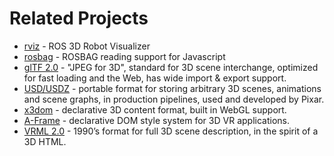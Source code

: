 # Related Projects

- [rviz](https://github.com/ros-visualization/rviz) - ROS 3D Robot Visualizer
- [rosbag](https://www.npmjs.com/package/rosbag) - ROSBAG reading support for Javascript
- [glTF 2.0](https://github.com/KhronosGroup/glTF) - "JPEG for 3D", standard for 3D scene
  interchange, optimized for fast loading and the Web, has wide import & export support.
- [USD/USDZ](https://graphics.pixar.com/usd/docs/index.html) - portable format for storing arbitrary
  3D scenes, animations and scene graphs, in production pipelines, used and developed by Pixar.
- [x3dom](https://www.x3dom.org/) - declarative 3D content format, built in WebGL support.
- [A-Frame](https://aframe.io/) - declarative DOM style system for 3D VR applications.
- [VRML 2.0](http://gun.teipir.gr/VRML-amgem/spec/index.html) - 1990’s format for full 3D scene
  description, in the spirit of a 3D HTML.
